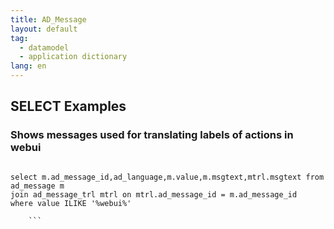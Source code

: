 ```yaml
---
title: AD_Message
layout: default
tag: 
  - datamodel
  - application dictionary
lang: en
---
```


## SELECT Examples

### Shows messages used for translating labels of actions in webui
```

select m.ad_message_id,ad_language,m.value,m.msgtext,mtrl.msgtext from ad_message m
join ad_message_trl mtrl on mtrl.ad_message_id = m.ad_message_id
where value ILIKE '%webui%' 
	  
	```

